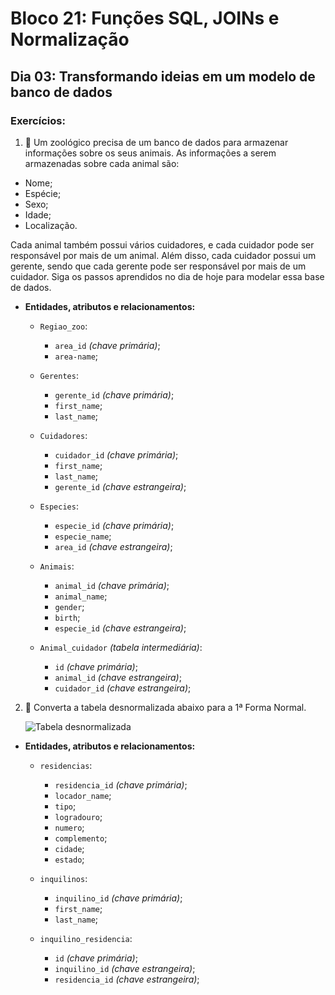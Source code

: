 # Bloco 21: Funções SQL, JOINs e Normalização
## Dia 03: Transformando ideias em um modelo de banco de dados
### Exercícios:

1. 🚀 Um zoológico precisa de um banco de dados para armazenar informações sobre os seus animais. As informações a serem armazenadas sobre cada animal são:

  * Nome;
  * Espécie;
  * Sexo;
  * Idade;
  * Localização.

  Cada animal também possui vários cuidadores, e cada cuidador pode ser responsável por mais de um animal.
  Além disso, cada cuidador possui um gerente, sendo que cada gerente pode ser responsável por mais de um cuidador.
  Siga os passos aprendidos no dia de hoje para modelar essa base de dados.

  * **Entidades, atributos e relacionamentos:**
    * `Regiao_zoo`:
      * `area_id` *(chave primária)*;
      * `area-name`;

    * `Gerentes`:
      * `gerente_id` *(chave primária)*;
      * `first_name`;
      * `last_name`;

    * `Cuidadores`:
      * `cuidador_id` *(chave primária)*;
      * `first_name`;
      * `last_name`;
      * `gerente_id` *(chave estrangeira)*;

    * `Especies`:
      * `especie_id` *(chave primária)*;
      * `especie_name`;
      * `area_id` *(chave estrangeira)*;

    * `Animais`:
      * `animal_id` *(chave primária)*;
      * `animal_name`;
      * `gender`;
      * `birth`;
      * `especie_id` *(chave estrangeira)*;

    * `Animal_cuidador` *(tabela intermediária)*:
      * `id` *(chave primária)*;
      * `animal_id` *(chave estrangeira)*;
      * `cuidador_id` *(chave estrangeira)*;

2. 🚀 Converta a tabela desnormalizada abaixo para a 1ª Forma Normal.

	![Tabela desnormalizada](https://assets.app.betrybe.com/back-end/sql/database-modeling/images/forma1_desnormalizada-c3a17e266c4503527c90b36012a603ac.png)

  * **Entidades, atributos e relacionamentos:**
    * `residencias`:
      * `residencia_id` *(chave primária)*;
      * `locador_name`;
      * `tipo`;
      * `logradouro`;
      * `numero`;
      * `complemento`;
      * `cidade`;
      * `estado`;


    * `inquilinos`:
      * `inquilino_id` *(chave primária)*;
      * `first_name`;
      * `last_name`;

    * `inquilino_residencia`:
      * `id` *(chave primária)*;
      * `inquilino_id` *(chave estrangeira)*;
      * `residencia_id` *(chave estrangeira)*;
